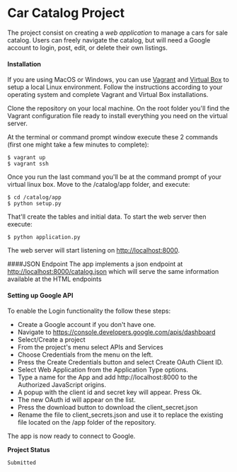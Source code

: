 # Car Catalog Project

The project consist on creating a _web application_ to manage a cars for sale catalog. Users can freely navigate the catalog, but will need a Google account to login, post, edit, or delete their own listings. 

#### Installation

If you are using MacOS or Windows, you can use <a href="https://www.vagrantup.com/downloads.html">Vagrant</a>
and <a href="https://www.virtualbox.org/">Virtual Box</a> to setup a local Linux environment.
Follow the instructions according to your operating system and complete Vagrant and Virtual Box installations.

Clone the repository on your local machine. On the root folder you'll find the Vagrant configuration file ready to install everything you need on the virtual server. 
    
At the terminal or command prompt window execute these 2 commands (first one might take a few minutes to complete):
 ```
$ vagrant up
$ vagrant ssh
```
Once you run the last command you'll be at the command prompt of your virtual linux box.
Move to the /catalog/app folder, and execute:
```
$ cd /catalog/app
$ python setup.py
```
That'll create the tables and initial data. To start the web server then execute:
```
$ python application.py
```
The web server will start listening on <a href="http://localhost:8000">http://localhost:8000</a>.

####JSON Endpoint
The app implements a json endpoint at <a href="http://localhost:8000/catalog.json">http://localhost:8000/catalog.json</a> which will serve the same information available at the HTML endpoints 

#### Setting up Google API  

To enable the Login functionality the follow these steps:

* Create a Google account if you don't have one.
* Navigate to <a href="https://console.developers.google.com/apis/dashboard">https://console.developers.google.com/apis/dashboard</a>
* Select/Create a project
* From the project's menu select APIs and Services
* Choose Credentials from the menu on the left.
* Press the Create Credentials button and select Create OAuth Client ID.
* Select Web Application from the Application Type options.
* Type a name for the App and add http://localhost:8000 to the Authorized JavaScript origins.  
* A popup with the client id and secret key will appear. Press Ok.
* The new OAuth id will appear on the list.
* Press the download button to download the client_secret.json
* Rename the file to client_secrets.json and use it to replace the existing file located on the /app folder of the repository.

The app is now ready to connect to Google.


**Project Status**
```
Submitted
```